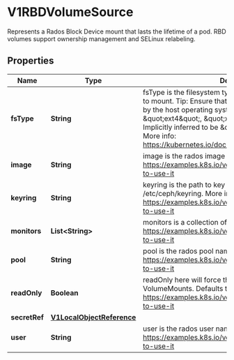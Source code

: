 

# V1RBDVolumeSource

Represents a Rados Block Device mount that lasts the lifetime of a pod. RBD volumes support ownership management and SELinux relabeling.

## Properties

| Name | Type | Description | Notes |
|------------ | ------------- | ------------- | -------------|
|**fsType** | **String** | fsType is the filesystem type of the volume that you want to mount. Tip: Ensure that the filesystem type is supported by the host operating system. Examples: \&quot;ext4\&quot;, \&quot;xfs\&quot;, \&quot;ntfs\&quot;. Implicitly inferred to be \&quot;ext4\&quot; if unspecified. More info: https://kubernetes.io/docs/concepts/storage/volumes#rbd |  [optional] |
|**image** | **String** | image is the rados image name. More info: https://examples.k8s.io/volumes/rbd/README.md#how-to-use-it |  |
|**keyring** | **String** | keyring is the path to key ring for RBDUser. Default is /etc/ceph/keyring. More info: https://examples.k8s.io/volumes/rbd/README.md#how-to-use-it |  [optional] |
|**monitors** | **List&lt;String&gt;** | monitors is a collection of Ceph monitors. More info: https://examples.k8s.io/volumes/rbd/README.md#how-to-use-it |  |
|**pool** | **String** | pool is the rados pool name. Default is rbd. More info: https://examples.k8s.io/volumes/rbd/README.md#how-to-use-it |  [optional] |
|**readOnly** | **Boolean** | readOnly here will force the ReadOnly setting in VolumeMounts. Defaults to false. More info: https://examples.k8s.io/volumes/rbd/README.md#how-to-use-it |  [optional] |
|**secretRef** | [**V1LocalObjectReference**](V1LocalObjectReference.md) |  |  [optional] |
|**user** | **String** | user is the rados user name. Default is admin. More info: https://examples.k8s.io/volumes/rbd/README.md#how-to-use-it |  [optional] |



